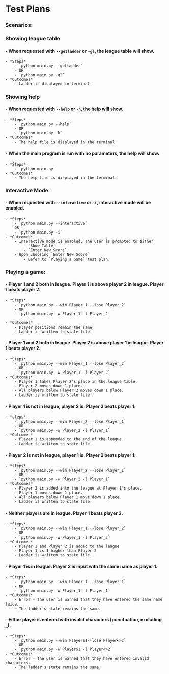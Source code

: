 # Test Plans

### Scenarios:

### **Showing league table**
#### - When requested with `--getladder` or `-gl`, the league table will show.
    - *Steps*
        - `python main.py --getladder`
        - OR
        - `python main.py -gl`
    - *Outcomes*
        - Ladder is displayed in terminal.


### **Showing help**
#### - When requested with `--help` or `-h`, the help will show.
    - *Steps*
        - `python main.py --help`
        - OR 
        - `python main.py -h`
    - *Outcomes*
        - The help file is displayed in the terminal.


#### - When the main program is run with no parameters, the help will show.
    - *Steps*
        - `python main.py`
    - *Outcomes*
        - The help file is displayed in the terminal.


### **Interactive Mode:**
#### - When requested with `--interactive` or `-i`, interactive mode will be enabled.
    - *Steps*
        - `python main.py --interactive`
        OR 
        - `python main.py -i`
    - *Outcomes*
        - Interactive mode is enabled. The user is prompted to either
            - `Show Table`
            - `Enter New Score`
        - Upon choosing `Enter New Score` 
            - Defer to `Playing a Game` test plan. 


### **Playing a game:**
#### - Player 1 and 2 both in league. Player 1 is above player 2 in league. Player 1 beats player 2.
    - *Steps*     
        - `python main.py --win Player_1 --lose Player_2`
        - OR
        - `python main.py -w Player_1 -l Player_2`
        
    - *Outcomes*
        - Player positions remain the same.
        - Ladder is written to state file.


#### - Player 1 and 2 both in league. Player 2 is above player 1 in league. Player 1 beats player 2.
    - *Steps*
        - `python main.py --win Player_1 --lose Player_2`
        - OR
        - `python main.py -w Player_1 -l Player_2`
    - *Outcomes*
        - Player 1 takes Player 2's place in the league table.
        - Player 2 moves down 1 place.
        - All players below Player 2 moves down 1 place.
        - Ladder is written to state file.


#### - Player 1 is not in league, player 2 is. Player 2 beats player 1. 
    - *steps*
        - `python main.py --win Player_2 --lose Player_1`
        - OR
        - `python main.py -w Player_2 -l Player_1`
    - *Outcomes*
        - Player 1 is appended to the end of the league.
        - Ladder is written to state file.


#### - Player 2 is not in league, player 1 is. Player 2 beats player 1.
    - *steps*
        - `python main.py --win Player_2 --lose Player_1`
        - OR
        - `python main.py -w Player_2 -l Player_1`
    - *Outcomes*
        - Player 2 is added into the league at Player 1's place.
        - Player 1 moves down 1 place.
        - All players below Player 1 move down 1 place.
        - Ladder is written to state file.
        
        
#### - Neither players are in league. Player 1 beats player 2.
    - *Steps*
        - `python main.py --win Player_1 --lose Player_2`
        - OR
        - `python main.py -w Player_1 -l Player_2`
    - *Outcomes*
        - Player 1 and Player 2 is added to the league
        - Player 1 is 1 higher than Player 2
        - Ladder is written to state file.


#### - Player 1 is in league. Player 2 is input with the same name as player 1.
    - *Steps*
        - `python main.py --win Player_1 --lose Player_1`
        - OR
        - `python main.py -w Player_1 -l Player_1`
    - *Outcomes*
        - Error - The user is warned that they have entered the same name twice.
        - The ladder's state remains the same.


#### - Either player is entered with invalid characters (punctuation, excluding `_`).
    - *Steps*
        - `python main.py --win Player&1--lose Player<>2`
        - OR
        - `python main.py -w Player&1 -l Player<>2`
    - *Outcomes*
        - Error - The user is warned that they have entered invalid characters.
        - The ladder's state remains the same.
        


